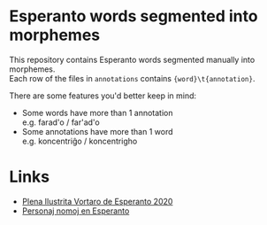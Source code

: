 # Esperanto words segmented into morphemes
This repository contains Esperanto words segmented manually into morphemes.  
Each row of the files in `annotations` contains `{word}\t{annotation}`.

There are some features you'd better keep in mind:
- Some words have more than 1 annotation  
    e.g. farad'o / far'ad'o
- Some annotations have more than 1 word  
    e.g. koncentriĝo / koncentrigho

# Links
- [Plena Ilustrita Vortaro de Esperanto 2020](https://vortaro.net/)
- [Personaj nomoj en Esperanto](https://eo.wikipedia.org/wiki/Personaj_nomoj_en_Esperanto)